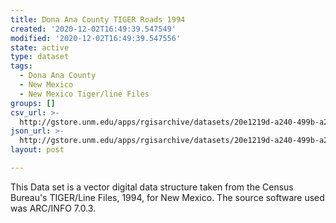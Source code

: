 ```yaml
---
title: Dona Ana County TIGER Roads 1994
created: '2020-12-02T16:49:39.547549'
modified: '2020-12-02T16:49:39.547556'
state: active
type: dataset
tags:
  - Dona Ana County
  - New Mexico
  - New Mexico Tiger/line Files
groups: []
csv_url: >-
  http://gstore.unm.edu/apps/rgisarchive/datasets/20e1219d-a240-499b-a2cb-f49735c501f3/tlf213shp.derived.csv
json_url: >-
  http://gstore.unm.edu/apps/rgisarchive/datasets/20e1219d-a240-499b-a2cb-f49735c501f3/tlf213shp.derived.json
layout: post

---
```

This Data set is a vector digital data structure taken from the Census Bureau's TIGER/Line Files, 1994, for New Mexico.  The source software used was ARC/INFO 7.0.3.
